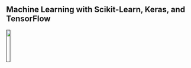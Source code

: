 ## Machine Learning with Scikit-Learn, Keras, and TensorFlow

<div align="left">
  <div>
  <p>
    <a align="left" href="" target="_blank">
      <img
        width="15%"
        src="https://learning.oreilly.com/library/cover/9781492032632/250w/"
      >
    </a>
  </p>
  </div>
</div>